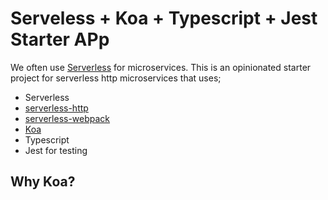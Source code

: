 # Serveless + Koa + Typescript + Jest Starter APp

We often use [Serverless](https://serverless.com) for microservices. This is an opinionated starter project for serverless http microservices that uses;

- Serverless
- [serverless-http](https://github.com/dougmoscrop/serverless-http)
- [serverless-webpack](https://github.com/serverless-heaven/serverless-webpack)
- [Koa](https://koajs.com)
- Typescript
- Jest for testing

## Why Koa?
